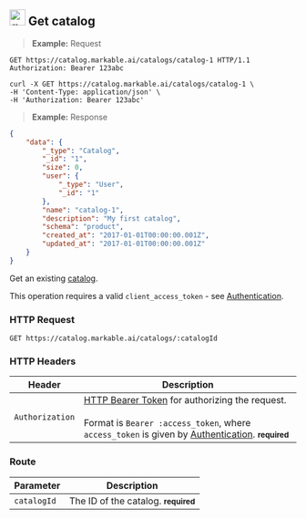 
## <img src="images/get-catalog_icon.png" alt="get-catalog-objects_icon" width="28px" height="auto"> Get catalog

> **Example:** Request

```http
GET https://catalog.markable.ai/catalogs/catalog-1 HTTP/1.1
Authorization: Bearer 123abc
```

```shell
curl -X GET https://catalog.markable.ai/catalogs/catalog-1 \
-H 'Content-Type: application/json' \
-H 'Authorization: Bearer 123abc'
```
<!--
```python
import requests

url = "https://catalog.markable.ai/catalogs/catalog-1"

headers = {
   'Content-Type': "application/json",
   'Authorization': "Bearer 123abc",
   }

response = requests.request("GET", url, headers=headers)

print(response.text)
```
-->

> **Example:** Response

```json
{
	"data": {
        "_type": "Catalog",
        "_id": "1",
        "size": 0,
        "user": {
            "_type": "User",
            "_id": "1"
        },
        "name": "catalog-1",
        "description": "My first catalog",
        "schema": "product",
        "created_at": "2017-01-01T00:00:00.001Z",
        "updated_at": "2017-01-01T00:00:00.001Z"
    }
}
```


Get an existing [catalog](#the-catalog-object).

<aside class="notice">
    This operation requires a valid <code>client_access_token</code> - see <a href="#authentication">Authentication</a>.
</aside>


### HTTP Request

`GET https://catalog.markable.ai/catalogs/:catalogId`


### HTTP Headers

Header              | Description
----------          | ----------
`Authorization`     | [HTTP Bearer Token](https://tools.ietf.org/html/rfc6750) for authorizing the request. <br><br>Format is `Bearer :access_token`, where `access_token` is given by [Authentication](#authentication). **<small>required</small>**


### Route

Parameter       | Description
----------      | ----------
`catalogId`     | The ID of the catalog. **<small>required</small>**

